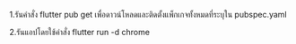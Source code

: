 1.รันคำสั่ง flutter pub get เพื่อดาวน์โหลดและติดตั้งแพ็กเกจทั้งหมดที่ระบุใน pubspec.yaml

2.รันแอปโดยใช้คำสั่ง flutter run -d chrome
